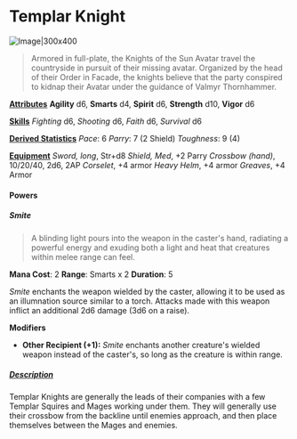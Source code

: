 # Templar Knight

![Image|300x400](SWADE_TemplarKnight.jpg)

> Armored in full-plate, the Knights of the Sun Avatar travel the countryside in pursuit of their missing avatar. Organized by the head of their Order in Facade, the knights believe that the party conspired to kidnap their Avatar under the guidance of Valmyr Thornhammer.

<u>**Attributes**</u>
**Agility** d6, **Smarts** d4, **Spirit** d6, **Strength** d10, **Vigor** d6

<u>**Skills**</u>
*Fighting* d6, *Shooting* d6, *Faith* d6, *Survival* d6

<u>**Derived Statistics**</u>
*Pace*: 6
*Parry*: 7 (2 Shield)
*Toughness*: 9 (4)

<u>**Equipment**</u>
*Sword, long*, Str+d8
*Shield, Med*, +2 Parry
*Crossbow (hand)*, 10/20/40, 2d6, 2AP
*Corselet*, +4 armor
*Heavy Helm*, +4 armor
*Greaves*, +4 Armor

#### Powers
##### ***Smite***
> A blinding light pours into the weapon in the caster's hand, radiating a powerful energy and exuding both a light and heat that creatures within melee range can feel.

**Mana Cost**: 2
**Range**: Smarts x 2
**Duration**: 5

*Smite* enchants the weapon wielded by the caster, allowing it to be used as an illumnation source similar to a torch. Attacks made with this weapon inflict an additional 2d6 damage (3d6 on a raise).

**Modifiers**
 - **Other Recipient (+1):** *Smite* enchants another creature's wielded weapon instead of the caster's, so long as the creature is within range.

##### <u>**Description**</u>
Templar Knights are generally the leads of their companies with a few Templar Squires and Mages working under them. They will generally use their crossbow from the backline until enemies approach, and then place themselves between the Mages and enemies.
